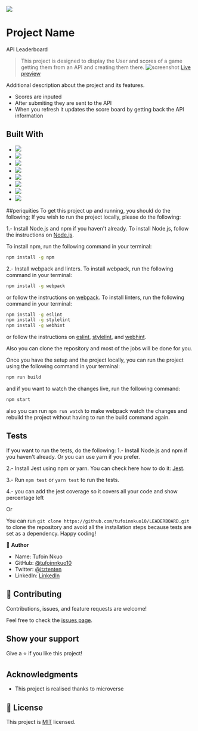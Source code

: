 ![](https://img.shields.io/badge/Microverse-blueviolet)

# Project Name
API Leaderboard


> This project is designed to display the User and scores of a game getting them from an API and creating them there.
> ![screenshot](./images/picshot.png)
> [Live preview](https://tufoinnkuo10.github.io/leaderboard/dist/)


Additional description about the project and its features.

- Scores are inputed
- After submiting they are sent to the API
- When you refresh it updates the score board by getting back the API information

## Built With

- ![](https://img.shields.io/badge/Github-blueviolet)
- ![](https://img.shields.io/badge/Javascript-blue)
- ![](https://img.shields.io/badge/HTML-purple) 
- ![](https://img.shields.io/badge/CSS-blue)
- ![](https://img.shields.io/badge/WEBPACK-violet)
- ![](https://img.shields.io/badge/Barbel-violet)
- ![](https://img.shields.io/badge/API-violet)
- ![](https://img.shields.io/badge/JSON-violet)

##periquities
To get this project up and running, you should do the following;
If you wish to run the project locally, please do the following:

1.- Install Node.js and npm if you haven't already.
   To install Node.js, follow the instructions on [Node.js](https://nodejs.org/en/).
   
   To install npm, run the following command in your terminal:
   ``` bash
   npm install -g npm
   ```
2.- Install webpack and linters.
   To install webpack, run the following command in your terminal:
   ``` bash
   npm install -g webpack
   ```
   or follow the instructions on [webpack](https://webpack.js.org/).
   To install linters, run the following command in your terminal:
   ``` bash
   npm install -g eslint
   npm install -g stylelint
   npm install -g webhint
   ```
   or follow the instructions on [eslint](https://eslint.org/), [stylelint](https://stylelint.io/), and [webhint](https://webhint.io/).

Also you can clone the repository and most of the jobs will be done for you.

Once you have the setup and the project locally, you can run the project using the following command in your terminal:
``` bash
npm run build
```
and if you want to watch the changes live, run the following command:
``` bash
npm start
```
also you can run ``` npm run watch ``` to make webpack watch the changes and rebuild the project without having to run the build command again.

## Tests

If you want to run the tests, do the following:
1.- Install Node.js and npm if you haven't already. Or you can use yarn if you prefer.

2.- Install Jest using npm or yarn. You can check here how to do it: [Jest](https://jestjs.io/es-ES/docs/getting-started).

3.- Run ``` npm test ``` or ``` yarn test ``` to run the tests.

4.- you can add the jest coverage so it covers all your code and show percentage left

Or

You can run ``` git clone https://github.com/tufoinnkuo10/LEADERBOARD.git ``` to clone the repository and avoid all the installation steps because tests are set as a dependency.
Happy coding!



👤 **Author**
- Name: Tufoin Nkuo
- GitHub: [@tufoinnkuo10](https://github.com/tufoinnkuo10)
- Twitter: [@itztenten](https://twitter.com/itztenten)
- LinkedIn: [LinkedIn](https://www.linkedin.com/in/tufoin-nkuo-3b272320b)

## 🤝 Contributing



Contributions, issues, and feature requests are welcome!

Feel free to check the [issues page](../../issues/).

## Show your support

Give a ⭐️ if you like this project!

## Acknowledgments

- This project is realised thanks to microverse

## 📝 License

This project is [MIT](./LICENSE.md) licensed.
